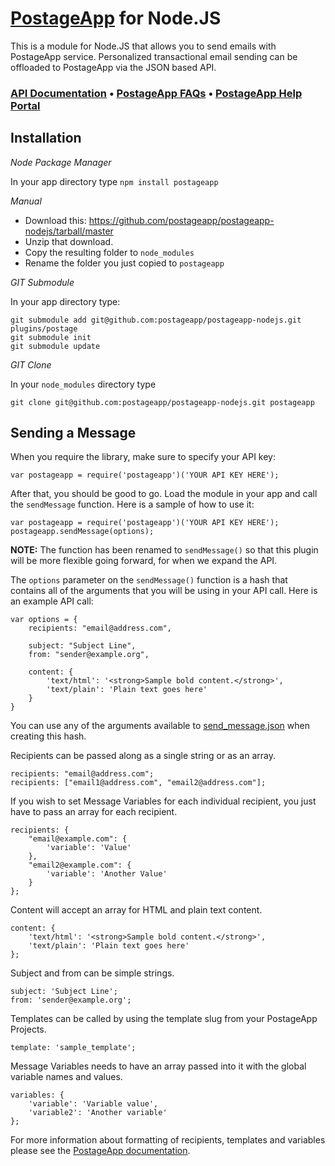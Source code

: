 [PostageApp](http://postageapp.com) for Node.JS
===================================================

This is a module for Node.JS that allows you to send emails with PostageApp service.
Personalized transactional email sending can be offloaded to PostageApp via the JSON based API.

### [API Documentation](http://help.postageapp.com/faqs/api) &bull; [PostageApp FAQs](http://help.postageapp.com/faqs) &bull; [PostageApp Help Portal](http://help.postageapp.com)

Installation
------------

_Node Package Manager_

In your app directory type
`npm install postageapp`

_Manual_

- Download this: https://github.com/postageapp/postageapp-nodejs/tarball/master
- Unzip that download.
- Copy the resulting folder to `node_modules`
- Rename the folder you just copied to `postageapp`

_GIT Submodule_

In your app directory type:
<pre><code>git submodule add git@github.com:postageapp/postageapp-nodejs.git plugins/postage
git submodule init
git submodule update
</code></pre>

_GIT Clone_

In your `node_modules` directory type
<pre><code>git clone git@github.com:postageapp/postageapp-nodejs.git postageapp</code></pre>

Sending a Message
-----
When you require the library, make sure to specify your API key:

    var postageapp = require('postageapp')('YOUR API KEY HERE');
    
After that, you should be good to go. Load the module in your app and call the `sendMessage` function. Here is a sample of how to use it:

    var postageapp = require('postageapp')('YOUR API KEY HERE');
    postageapp.sendMessage(options);

**NOTE:** The function has been renamed to `sendMessage()` so that this plugin will be more flexible going forward, for when we expand the API.

The `options` parameter on the `sendMessage()` function is a hash that contains all of the arguments that you will be using in your API call. Here is an example API call:

	var options = { 
		recipients: "email@address.com",

		subject: "Subject Line",
		from: "sender@example.org",

		content: {
			'text/html': '<strong>Sample bold content.</strong>',
			'text/plain': 'Plain text goes here'
		}
	}

You can use any of the arguments available to [send_message.json](http://help.postageapp.com/kb/api/send_message) when creating this hash.
    
Recipients can be passed along as a single string or as an array.

    recipients: "email@address.com";
    recipients: ["email1@address.com", "email2@address.com"];
    
If you wish to set Message Variables for each individual recipient, you just have to pass an array for each recipient.

    recipients: {
	    "email@example.com": {
		    'variable': 'Value'
	    }, 
	    "email2@example.com": {
		    'variable': 'Another Value'
	    }
    };
    
Content will accept an array for HTML and plain text content.

    content: {
    	'text/html': '<strong>Sample bold content.</strong>',
    	'text/plain': 'Plain text goes here'
    };
    
Subject and from can be simple strings.

    subject: 'Subject Line';
    from: 'sender@example.org';
    
Templates can be called by using the template slug from your PostageApp Projects.

	template: 'sample_template';
	
Message Variables needs to have an array passed into it with the global variable names and values.

    variables: {
    	'variable': 'Variable value',
    	'variable2': 'Another variable'
    };
    
For more information about formatting of recipients, templates and variables please see the [PostageApp documentation](http://help.postageapp.com/kb/api/send_message).